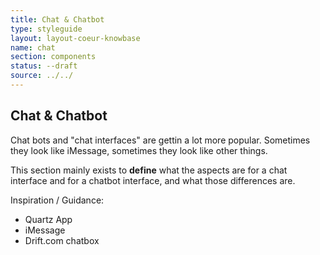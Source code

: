 ```yaml
---
title: Chat & Chatbot
type: styleguide
layout: layout-coeur-knowbase
name: chat
section: components
status: --draft
source: ../../
---
```


<main markdown="1">

## Chat & Chatbot

Chat bots and "chat interfaces" are gettin a lot more popular. Sometimes they look like iMessage, sometimes they look like other things.

This section mainly exists to **define** what the aspects are for a chat interface and for a chatbot interface, and what those differences are.

Inspiration / Guidance:

- Quartz App
- iMessage
- Drift.com chatbox


</main>